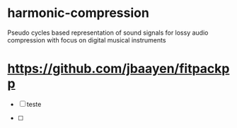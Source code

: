 # harmonic-compression

Pseudo cycles based representation of sound signals for lossy audio compression with focus on digital musical instruments

# https://github.com/jbaayen/fitpackpp

- [ ] teste

- [ ] 